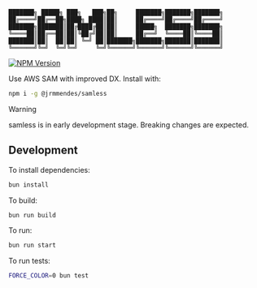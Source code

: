 ```
███████╗ █████╗ ███╗   ███╗██╗     ███████╗███████╗███████╗
██╔════╝██╔══██╗████╗ ████║██║     ██╔════╝██╔════╝██╔════╝
███████╗███████║██╔████╔██║██║     █████╗  ███████╗███████╗
╚════██║██╔══██║██║╚██╔╝██║██║     ██╔══╝  ╚════██║╚════██║
███████║██║  ██║██║ ╚═╝ ██║███████╗███████╗███████║███████║
╚══════╝╚═╝  ╚═╝╚═╝     ╚═╝╚══════╝╚══════╝╚══════╝╚══════╝
```
[![NPM Version](https://img.shields.io/npm/v/%40jrmmendes%2Fsamless)](https://www.npmjs.com/package/@jrmmendes/samless)

Use AWS SAM with improved DX. Install with:

```bash
npm i -g @jrmmendes/samless
````

> [!WARNING]
> samless is in early development stage. Breaking changes are expected.

## Development

To install dependencies:

```bash
bun install
```

To build:

```bash
bun run build

```
To run:

```bash
bun run start

```
To run tests:
```bash
FORCE_COLOR=0 bun test
```
